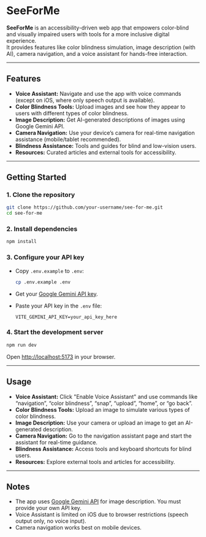 # SeeForMe

**SeeForMe** is an accessibility-driven web app that empowers color-blind and visually impaired users with tools for a more inclusive digital experience.  
It provides features like color blindness simulation, image description (with AI), camera navigation, and a voice assistant for hands-free interaction.

---

## Features

- **Voice Assistant:** Navigate and use the app with voice commands (except on iOS, where only speech output is available).
- **Color Blindness Tools:** Upload images and see how they appear to users with different types of color blindness.
- **Image Description:** Get AI-generated descriptions of images using Google Gemini API.
- **Camera Navigation:** Use your device’s camera for real-time navigation assistance (mobile/tablet recommended).
- **Blindness Assistance:** Tools and guides for blind and low-vision users.
- **Resources:** Curated articles and external tools for accessibility.

---

## Getting Started

### 1. Clone the repository

```bash
git clone https://github.com/your-username/see-for-me.git
cd see-for-me
```

### 2. Install dependencies

```bash
npm install
```

### 3. Configure your API key

- Copy `.env.example` to `.env`:

  ```bash
  cp .env.example .env
  ```

- Get your [Google Gemini API key](https://ai.google.dev/gemini-api/docs/api-key).
- Paste your API key in the `.env` file:

  ```
  VITE_GEMINI_API_KEY=your_api_key_here
  ```

### 4. Start the development server

```bash
npm run dev
```

Open [http://localhost:5173](http://localhost:5173) in your browser.

---

## Usage

- **Voice Assistant:** Click "Enable Voice Assistant" and use commands like “navigation”, “color blindness”, “snap”, “upload”, “home”, or “go back”.
- **Color Blindness Tools:** Upload an image to simulate various types of color blindness.
- **Image Description:** Use your camera or upload an image to get an AI-generated description.
- **Camera Navigation:** Go to the navigation assistant page and start the assistant for real-time guidance.
- **Blindness Assistance:** Access tools and keyboard shortcuts for blind users.
- **Resources:** Explore external tools and articles for accessibility.

---

## Notes

- The app uses [Google Gemini API](https://ai.google.dev/gemini-api/docs/api-key) for image description. You must provide your own API key.
- Voice Assistant is limited on iOS due to browser restrictions (speech output only, no voice input).
- Camera navigation works best on mobile devices.

